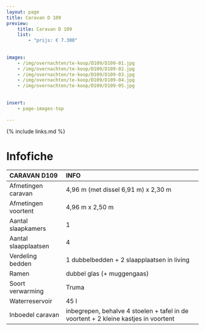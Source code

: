 ```yaml
---
layout: page
title: Caravan D 109
preview: 
    title: Caravan D 109
    list:
        - "prijs: € 7.300"
        
        
images:
    - /img/overnachten/te-koop/D109/D109-01.jpg
    - /img/overnachten/te-koop/D109/D109-02.jpg
    - /img/overnachten/te-koop/D109/D109-03.jpg
    - /img/overnachten/te-koop/D109/D109-04.jpg
    - /img/overnachten/te-koop/D109/D109-05.jpg
    
    
insert:
    - page-images-top
    
---
```


{% include links.md %}



# Infofiche 

CARAVAN D109                | INFO        | 
:---------------------------|:------------|
Afmetingen caravan          |4,96 m (met dissel 6,91 m) x 2,30 m
Afmetingen voortent         |4,96 m x 2,50 m
Aantal slaapkamers          |1
Aantal slaapplaatsen        |4
Verdeling bedden            |1 dubbelbedden + 2 slaapplaatsen in living
Ramen                       |dubbel glas (+ muggengaas)
Soort verwarming            |Truma
Waterreservoir              |45 l
Inboedel caravan            |inbegrepen, behalve 4 stoelen + tafel in de voortent + 2 kleine kastjes in voortent